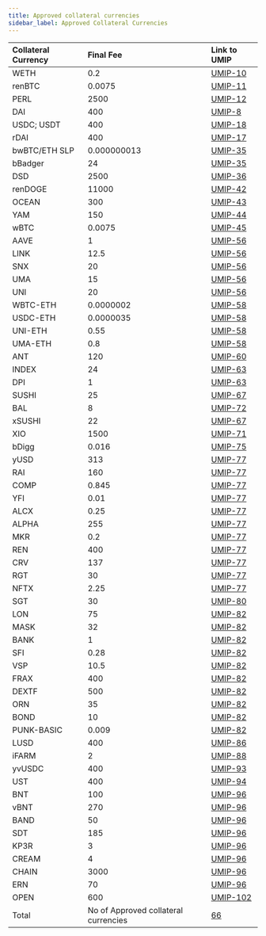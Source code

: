 ```yaml
---
title: Approved collateral currencies
sidebar_label: Approved Collateral Currencies
---
```


|Collateral Currency| Final Fee | Link to UMIP|
|:-------| :-----------| :-----------|
|WETH| 0.2 |  [UMIP-10](https://github.com/UMAprotocol/UMIPs/blob/master/UMIPs/umip-10.md)
|renBTC| 0.0075 |  [UMIP-11](https://github.com/UMAprotocol/UMIPs/blob/master/UMIPs/umip-11.md)
|PERL| 2500 | [UMIP-12](https://github.com/UMAprotocol/UMIPs/blob/master/UMIPs/umip-12.md)
|DAI| 400 | [UMIP-8](https://github.com/UMAprotocol/UMIPs/blob/master/UMIPs/umip-8.md)
|USDC; USDT| 400 | [UMIP-18](https://github.com/UMAprotocol/UMIPs/blob/master/UMIPs/umip-18.md)
|rDAI| 400 | [UMIP-17](https://github.com/UMAprotocol/UMIPs/blob/master/UMIPs/umip-17.md)
|bwBTC/ETH SLP| 0.000000013 | [UMIP-35](https://github.com/UMAprotocol/UMIPs/blob/master/UMIPs/umip-35.md)
|bBadger| 24 | [UMIP-35](https://github.com/UMAprotocol/UMIPs/blob/master/UMIPs/umip-35.md)
|DSD| 2500 | [UMIP-36](https://github.com/UMAprotocol/UMIPs/blob/master/UMIPs/umip-36.md)
|renDOGE| 11000 | [UMIP-42](https://github.com/UMAprotocol/UMIPs/blob/master/UMIPs/umip-42.md)
|OCEAN| 300 | [UMIP-43](https://github.com/UMAprotocol/UMIPs/blob/master/UMIPs/umip-43.md)
|YAM| 150 | [UMIP-44](https://github.com/UMAprotocol/UMIPs/blob/master/UMIPs/umip-44.md)
|wBTC| 0.0075 | [UMIP-45](https://github.com/UMAprotocol/UMIPs/blob/master/UMIPs/umip-45.md)
|AAVE| 1 | [UMIP-56](https://github.com/UMAprotocol/UMIPs/blob/master/UMIPs/umip-56.md)
|LINK| 12.5 | [UMIP-56](https://github.com/UMAprotocol/UMIPs/blob/master/UMIPs/umip-56.md)
|SNX| 20 | [UMIP-56](https://github.com/UMAprotocol/UMIPs/blob/master/UMIPs/umip-56.md)
|UMA| 15 | [UMIP-56](https://github.com/UMAprotocol/UMIPs/blob/master/UMIPs/umip-56.md)
|UNI| 20 | [UMIP-56](https://github.com/UMAprotocol/UMIPs/blob/master/UMIPs/umip-56.md)
|WBTC-ETH| 0.0000002 | [UMIP-58](https://github.com/UMAprotocol/UMIPs/blob/master/UMIPs/umip-58.md)
|USDC-ETH| 0.0000035 | [UMIP-58](https://github.com/UMAprotocol/UMIPs/blob/master/UMIPs/umip-58.md)
|UNI-ETH| 0.55 | [UMIP-58](https://github.com/UMAprotocol/UMIPs/blob/master/UMIPs/umip-58.md)
|UMA-ETH| 0.8 | [UMIP-58](https://github.com/UMAprotocol/UMIPs/blob/master/UMIPs/umip-58.md)
|ANT| 120 | [UMIP-60](https://github.com/UMAprotocol/UMIPs/blob/master/UMIPs/umip-60.md)
|INDEX| 24 | [UMIP-63](https://github.com/UMAprotocol/UMIPs/blob/master/UMIPs/umip-63.md)
|DPI| 1 | [UMIP-63](https://github.com/UMAprotocol/UMIPs/blob/master/UMIPs/umip-63.md)
|SUSHI| 25 | [UMIP-67](https://github.com/UMAprotocol/UMIPs/blob/master/UMIPs/umip-67.md)
|BAL| 8 |[UMIP-72](https://github.com/UMAprotocol/UMIPs/blob/master/UMIPs/umip-72.md)
|xSUSHI| 22 | [UMIP-67](https://github.com/UMAprotocol/UMIPs/blob/master/UMIPs/umip-67.md)
|XIO| 1500 | [UMIP-71](https://github.com/UMAprotocol/UMIPs/blob/master/UMIPs/umip-70.md)
|bDigg| 0.016 | [UMIP-75](https://github.com/UMAprotocol/UMIPs/blob/master/UMIPs/umip-75.md)
|yUSD| 313 | [UMIP-77](https://github.com/UMAprotocol/UMIPs/blob/master/UMIPs/umip-77.md)
|RAI| 160 | [UMIP-77](https://github.com/UMAprotocol/UMIPs/blob/master/UMIPs/umip-77.md)
|COMP| 0.845 | [UMIP-77](https://github.com/UMAprotocol/UMIPs/blob/master/UMIPs/umip-77.md)
|YFI| 0.01 | [UMIP-77](https://github.com/UMAprotocol/UMIPs/blob/master/UMIPs/umip-77.md)
|ALCX| 0.25 | [UMIP-77](https://github.com/UMAprotocol/UMIPs/blob/master/UMIPs/umip-77.md)
|ALPHA| 255 | [UMIP-77](https://github.com/UMAprotocol/UMIPs/blob/master/UMIPs/umip-77.md)
|MKR| 0.2 | [UMIP-77](https://github.com/UMAprotocol/UMIPs/blob/master/UMIPs/umip-77.md)
|REN| 400 | [UMIP-77](https://github.com/UMAprotocol/UMIPs/blob/master/UMIPs/umip-77.md)
|CRV| 137 | [UMIP-77](https://github.com/UMAprotocol/UMIPs/blob/master/UMIPs/umip-77.md)
|RGT| 30 | [UMIP-77](https://github.com/UMAprotocol/UMIPs/blob/master/UMIPs/umip-77.md)
|NFTX| 2.25 | [UMIP-77](https://github.com/UMAprotocol/UMIPs/blob/master/UMIPs/umip-77.md)
|SGT| 30 | [UMIP-80](https://github.com/UMAprotocol/UMIPs/blob/master/UMIPs/umip-80.md)
|LON| 75 | [UMIP-82](https://github.com/UMAprotocol/UMIPs/blob/master/UMIPs/umip-82.md)
|MASK| 32 | [UMIP-82](https://github.com/UMAprotocol/UMIPs/blob/master/UMIPs/umip-82.md)
|BANK| 1 | [UMIP-82](https://github.com/UMAprotocol/UMIPs/blob/master/UMIPs/umip-82.md)
|SFI| 0.28 | [UMIP-82](https://github.com/UMAprotocol/UMIPs/blob/master/UMIPs/umip-82.md)
|VSP| 10.5 | [UMIP-82](https://github.com/UMAprotocol/UMIPs/blob/master/UMIPs/umip-82.md)
|FRAX| 400 | [UMIP-82](https://github.com/UMAprotocol/UMIPs/blob/master/UMIPs/umip-82.md)
|DEXTF| 500 | [UMIP-82](https://github.com/UMAprotocol/UMIPs/blob/master/UMIPs/umip-82.md)
|ORN| 35 | [UMIP-82](https://github.com/UMAprotocol/UMIPs/blob/master/UMIPs/umip-82.md)
|BOND| 10 | [UMIP-82](https://github.com/UMAprotocol/UMIPs/blob/master/UMIPs/umip-82.md)
|PUNK-BASIC| 0.009| [UMIP-82](https://github.com/UMAprotocol/UMIPs/blob/master/UMIPs/umip-82.md)
|LUSD| 400 | [UMIP-86](https://github.com/UMAprotocol/UMIPs/blob/master/UMIPs/umip-86.md)
|iFARM| 2 | [UMIP-88](https://github.com/UMAprotocol/UMIPs/blob/master/UMIPs/umip-88.md)
|yvUSDC| 400 | [UMIP-93](https://github.com/UMAprotocol/UMIPs/blob/master/UMIPs/umip-93.md)
|UST| 400 | [UMIP-94](https://github.com/UMAprotocol/UMIPs/blob/master/UMIPs/umip-94.md)
|BNT| 100 | [UMIP-96](https://github.com/UMAprotocol/UMIPs/blob/master/UMIPs/umip-96.md)
|vBNT| 270 | [UMIP-96](https://github.com/UMAprotocol/UMIPs/blob/master/UMIPs/umip-96.md)
|BAND| 50 | [UMIP-96](https://github.com/UMAprotocol/UMIPs/blob/master/UMIPs/umip-96.md)
|SDT| 185 | [UMIP-96](https://github.com/UMAprotocol/UMIPs/blob/master/UMIPs/umip-96.md)
|KP3R| 3 | [UMIP-96](https://github.com/UMAprotocol/UMIPs/blob/master/UMIPs/umip-96.md)
|CREAM| 4 | [UMIP-96](https://github.com/UMAprotocol/UMIPs/blob/master/UMIPs/umip-96.md)
|CHAIN| 3000 | [UMIP-96](https://github.com/UMAprotocol/UMIPs/blob/master/UMIPs/umip-96.md)
|ERN| 70 | [UMIP-96](https://github.com/UMAprotocol/UMIPs/blob/master/UMIPs/umip-96.md)
|OPEN| 600 | [UMIP-102](https://github.com/UMAprotocol/UMIPs/blob/master/UMIPs/umip-102.md)
|Total| No of Approved collateral currencies | [66](https://docs.umaproject.org/uma-tokenholders/approved-collateral-currencies)


